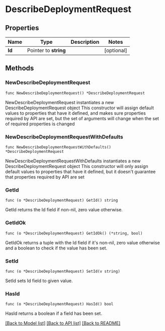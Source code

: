 # DescribeDeploymentRequest

## Properties

Name | Type | Description | Notes
------------ | ------------- | ------------- | -------------
**Id** | Pointer to **string** |  | [optional] 

## Methods

### NewDescribeDeploymentRequest

`func NewDescribeDeploymentRequest() *DescribeDeploymentRequest`

NewDescribeDeploymentRequest instantiates a new DescribeDeploymentRequest object
This constructor will assign default values to properties that have it defined,
and makes sure properties required by API are set, but the set of arguments
will change when the set of required properties is changed

### NewDescribeDeploymentRequestWithDefaults

`func NewDescribeDeploymentRequestWithDefaults() *DescribeDeploymentRequest`

NewDescribeDeploymentRequestWithDefaults instantiates a new DescribeDeploymentRequest object
This constructor will only assign default values to properties that have it defined,
but it doesn't guarantee that properties required by API are set

### GetId

`func (o *DescribeDeploymentRequest) GetId() string`

GetId returns the Id field if non-nil, zero value otherwise.

### GetIdOk

`func (o *DescribeDeploymentRequest) GetIdOk() (*string, bool)`

GetIdOk returns a tuple with the Id field if it's non-nil, zero value otherwise
and a boolean to check if the value has been set.

### SetId

`func (o *DescribeDeploymentRequest) SetId(v string)`

SetId sets Id field to given value.

### HasId

`func (o *DescribeDeploymentRequest) HasId() bool`

HasId returns a boolean if a field has been set.


[[Back to Model list]](../README.md#documentation-for-models) [[Back to API list]](../README.md#documentation-for-api-endpoints) [[Back to README]](../README.md)


